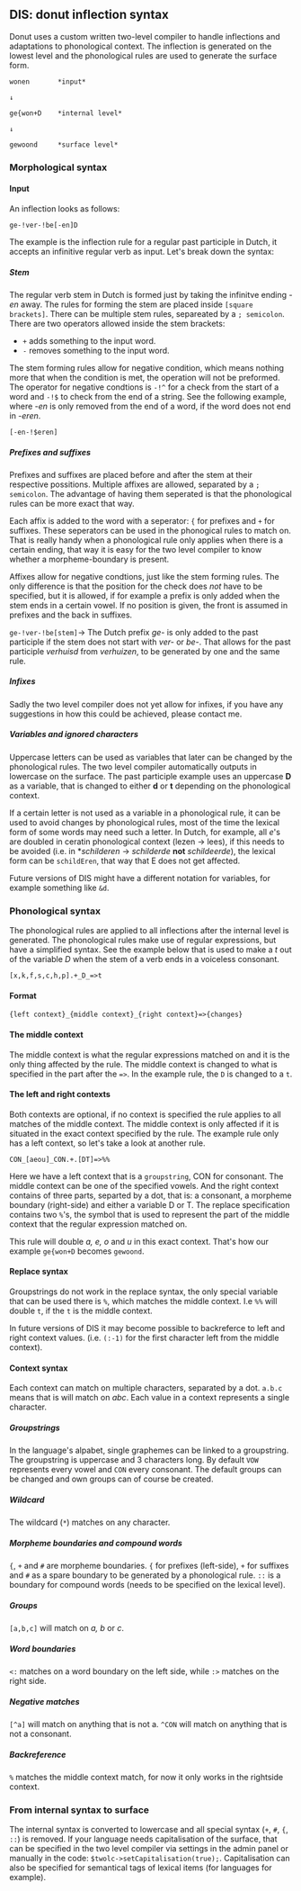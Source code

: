 ## DIS: donut inflection syntax

Donut uses a custom written two-level compiler to handle inflections and adaptations to phonological context. The inflection is generated on the lowest level and the phonological rules are used to generate the surface form. 

```
wonen		*input*

↓

ge{won+D 	*internal level*

↓

gewoond		*surface level*

```

### Morphological syntax

#### Input

An inflection looks as follows:

```
ge-!ver-!be[-en]D
```

The example is the inflection rule for a regular past participle in Dutch, it accepts an infinitive regular verb as input. Let's break down the syntax:

##### Stem

The regular verb stem in Dutch is formed just by taking the infinitve ending *-en* away. The rules for forming the stem are placed inside `[square brackets]`. There can be multiple stem rules, separeated by a `; semicolon`. There are two operators allowed inside the stem brackets:

* `+` adds something to the input word.
* `-` removes something to the input word.

The stem forming rules allow for negative condition, which means nothing more that when the condition is met, the operation will not be preformed. The operator for negative condtions is `-!^` for a check from the start of a word and `-!$` to check from the end of a string. See the following example, where *-en* is only removed from the end of a word, if the word does not end in *-eren*. 

```
[-en-!$eren]
```

##### Prefixes and suffixes

Prefixes and suffixes are placed before and after the stem at their respective possitions. Multiple affixes are allowed, separated by a `; semicolon`. The advantage of having them seperated is that the phonological rules can be more exact that way. 

Each affix is added to the word with a seperator: `{` for prefixes and `+` for suffixes. These seperators can be used in the phonogical rules to match on. That is really handy when a phonological rule only applies when there is a certain ending, that way it is easy for the two level compiler to know whether a morpheme-boundary is present.


Affixes allow for negative condtions, just like the stem forming rules. The only difference is that the position for the check does *not* have to be specified, but it is allowed, if for example a prefix is only added when the stem ends in a certain vowel. If no position is given, the front is assumed in prefixes and the back in suffixes.

`ge-!ver-!be[stem]`→ The Dutch prefix *ge-* is only added to the past participle if the stem does not start with *ver-* or *be-*. That allows for the past participle *verhuisd* from *verhuizen*, to be generated by one and the same rule.

##### Infixes

Sadly the two level compiler does not yet allow for infixes, if you have any suggestions in how this could be achieved, please contact me.

##### Variables and ignored characters

Uppercase letters can be used as variables that later can be changed by the phonological rules. The two level compiler automatically outputs in lowercase on the surface. The past participle example uses an uppercase **D** as a variable, that is changed to either **d** or **t** depending on the phonological context. 

If a certain letter is not used as a variable in a phonological rule, it can be used to avoid changes by phonological rules, most of the time the lexical form of some words may need such a letter. In Dutch, for example, all *e*'s are doubled in ceratin phonological context (lezen -> lees), if this needs to be avoided (i.e. in **schilderen* -> *schilderde* **not** *schildeerde*), the lexical form can be `schildEren`, that way that E does not get affected.

Future versions of DIS might have a different notation for variables, for example something like `&d`.

### Phonological syntax

The phonological rules are applied to all inflections after the internal level is generated. The phonological rules make use of regular expressions, but have a simplified syntax. See the example below that is used to make a *t* out of the variable *D* when the stem of a verb ends in a voiceless consonant. 

```
[x,k,f,s,c,h,p].+_D_=>t
```

#### Format

`{left context}_{middle context}_{right context}=>{changes}`

#### The middle context

The middle context is what the regular expressions matched on and it is the only thing affected by the rule. The middle context is changed to what is specified in the part after the `=>`. In the example rule, the `D` is changed to a `t`. 

#### The left and right contexts

Both contexts are optional, if no context is specified the rule applies to all matches of the middle context. The middle context is only affected if it is situated in the exact context specified by the rule. The example rule only has a left context, so let's take a look at another rule.

```
CON_[aeou]_CON.+.[DT]=>%%
```

Here we have a left context that is a `groupstring`, CON for consonant. The middle context can be one of the specified vowels. And the right context contains of three parts, separted by a dot, that is: a consonant, a morpheme boundary (right-side) and either a variable D or T. The replace specification contains two `%`'s, the symbol that is used to represent the part of the middle context that the regular expression matched on. 

This rule will double *a, e, o* and *u* in this exact context. That's how our example `ge{won+D` becomes `gewoond`.

#### Replace syntax

Groupstrings do not work in the replace syntax, the only special variable that can be used there is `%`, which matches the middle context. I.e `%%` will double `t`, if the `t` is the middle context.

In future versions of DIS it may become possible to backreferce to left and right context values. (i.e. `(:-1)` for the first character left from the middle context). 

#### Context syntax

Each context can match on multiple characters, separated by a dot. `a.b.c` means that is will match on *abc*. Each value in a context represents a single character. 

##### Groupstrings

In the language's alpabet, single graphemes can be linked to a groupstring. The groupstring is uppercase and 3 characters long. By default `VOW` represents every vowel and `CON` every consonant. The default groups can be changed and own groups can of course be created. 

##### Wildcard

The wildcard (`*`) matches on any character. 

##### Morpheme boundaries and compound words

`{`, `+` and `#` are morpheme boundaries. `{` for prefixes (left-side), `+` for suffixes and `#` as a spare boundary to be generated by a phonological rule. `::` is a boundary for compound words (needs to be specified on the lexical level).

##### Groups
`[a,b,c]` will match on *a, b* or *c*.

##### Word boundaries
`<:` matches on a word boundary on the left side, while `:>` matches on the right side.

##### Negative matches
`[^a]` will match on anything that is not a. `^CON` will match on anything that is not a consonant. 

##### Backreference
`%` matches the middle context match, for now it only works in the rightside context.

### From internal syntax to surface

The internal syntax is converted to lowercase and all special syntax (`+`, `#`, `{`, `::`) is removed. If your language needs capitalisation of the surface, that can be specified in the two level compiler via settings in the admin panel or manually in the code: `$twolc->setCapitalisation(true);`. Capitalisation can also be specified for semantical tags of lexical items (for languages for example).